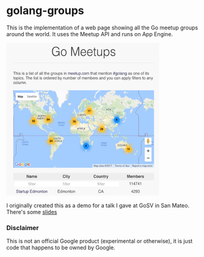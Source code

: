 golang-groups
=============

This is the implementation of a web page showing all the Go meetup groups around the world.
It uses the Meetup API and runs on App Engine.

  <img src="screenshot.png" width="400" height="400">

I originally created this as a demo for a talk I gave at GoSV in San Mateo.
There's some [slides](http://go-talks.appspot.com/github.com/campoy/golang-groups/talk/talk.slide)

### Disclaimer

This is not an official Google product (experimental or otherwise), it is just
code that happens to be owned by Google.

